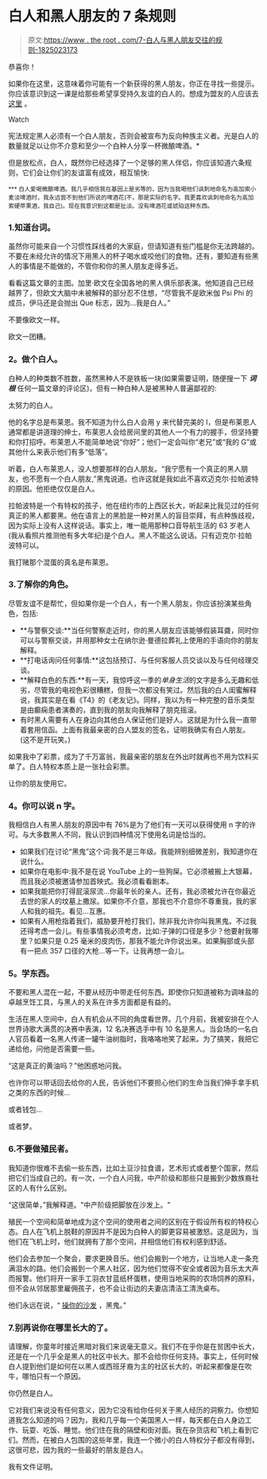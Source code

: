 # 白人和黑人朋友的 7 条规则

> 原文:[https://www . the root . com/7-白人与黑人朋友交往的规则-1825023173](https://www.theroot.com/7-rules-for-white-people-with-black-friends-1825023173)

恭喜你！

如果你在这里，这意味着你可能有一个新获得的黑人朋友，你正在寻找一些提示。你应该意识到这一课是给那些希望享受持久友谊的白人的。想成为盟友的人应该去 [这里](https://www.theroot.com/5-ways-white-people-can-fight-white-supremacy-1819286547#_ga=2.119263113.164997723.1522674282-4253108433.1521494685) 。

Watch

宪法规定黑人必须有一个白人朋友，否则会被宣布为反向种族主义者。光是白人的数量就足以让你不介意和至少一个白种人分享一杯微酿啤酒。*

但是放松点，白人，既然你已经选择了一个足够的黑人伴侣，你应该知道六条规则，它们会让你们的友谊富有成效，相互愉快:

<small>*** 白人爱喝微酿啤酒。我几乎相信我在基因上是劣等的，因为当我喝他们讽刺地命名为高加索小麦淡啤酒时，我永远尝不到他们所说的啤酒花(不，那是实际的名字。我更喜欢讽刺地命名为高加索硬苹果酒，我自己)。现在我意识到这都是扯淡。没有啤酒花或琥珀这种东西。</small>

### 1.知道台词。

虽然你可能来自一个习惯性踩线者的大家庭，但请知道有些门槛是你无法跨越的。不要在未经允许的情况下用黑人的杯子喝水或咬他们的食物。还有，要知道有些黑人的事情是不能做的，不管你和你的黑人朋友走得多近。

看看这篇文章的主图。加里·欧文在全国各地的黑人俱乐部表演。他知道自己已经越界了，但欧文大脑中未被解释的部分忍不住想，“尽管我不是欧米伽 Psi Phi 的成员，伊马还是会抛出 Que 标志，因为...我是白人。”

不要像欧文一样。

欧文一团糟。

### **2。做个白人。**

白种人的种类数不胜数，虽然黑种人不是铁板一块(如果需要证明，随便搜一下 ***词根*** 任何一篇文章的评论区)，但有一种白种人是被黑种人普遍鄙视的:

太努力的白人。

他的名字总是布莱恩。我不知道为什么白人会用 y 来代替完美的 I，但是布莱恩人通常都是讲道理的绅士，布莱恩人会给房间里的其他人一个有力的握手，但坚持要和你打招呼。布莱恩人不能简单地说“你好”；他们一定会叫你“老兄”或“我的 G”或其他什么来表示他们有多“低落”。

听着，白人布莱恩人，没人想要那样的白人朋友。“我宁愿有一个真正的黑人朋友，也不愿有一个白人朋友,”黑鬼说道。也许这就是我如此不喜欢迈克尔·拉帕波特的原因。他拒绝仅仅是白人。

拉帕波特是一个有特权的孩子，他在纽约市的上西区长大，听起来比我见过的任何真正的黑人都要黑。他在语言上的黑脸是一种对黑人的盲目崇拜，有点种族歧视，因为实际上没有人这样说话。事实上，唯一能用那种口音导航生活的 63 岁老人(我从看照片推测他有多大年纪)是个白人。黑人不能这么说话。只有迈克尔·拉帕波特可以。

我打赌那个混蛋的真名是布莱恩。

### 3.了解你的角色。

尽管友谊不是帮忙，但如果你是一个白人，有一个黑人朋友，你应该扮演某些角色，包括:

*   **与警察交谈:**当任何警察走近时，你的黑人朋友应该能够假装耳聋，同时你可以与警察交谈，并用那种女士在纳尔逊·曼德拉葬礼上使用的手语向你的朋友解释。
*   **打电话询问任何事情:**这包括预订、与任何客服人员交谈以及与任何经理交谈。
*   **解释白色的东西:**有一天，我惊呼这一季的*单身生活*的文字是多么无趣和低劣，尽管我的电视色彩很糟糕，但我一次都没有笑过。然后我的白人闺蜜解释说，我其实是在看《T4》的《老友记》。同样，我以为有一种完整的音乐类型是由癫痫患者演奏的，直到我的朋友向我解释了朋克摇滚。
*   有时黑人需要有人在身边向其他白人保证他们是好人。这就是为什么我一直带着套用信函。上面有我最亲密的白人盟友的签名，证明我确实有白人朋友。(这不是开玩笑。)

如果我中了彩票，成为了千万富翁，我最亲密的朋友在外出时就再也不用为饮料买单了。白人特权本质上是一张社会彩票。

让你的朋友使用它。

### **4。你可以说 n 字。**

我相信白人有黑人朋友的原因中有 76%是为了他们有一天可以获得使用 n 字的许可。与大多数黑人不同，我认识到四种情况下使用名词是恰当的。

*   如果我们在讨论“黑鬼”这个词:我不是三年级。我能辨别细微差别，我知道你在说什么。
*   如果你在电影中:我不是在说 YouTube 上的一些狗屎。它必须被搬上大银幕，而且我必须被邀请参加首映式。我必须看看剧本。
*   如果我能把你打得屁滚尿流...你最年长的亲人。还有，我必须被允许在你最近去世的家人的坟墓上撒尿。如果你不介意，那我也不介意你不尊重我，我的家人和我的祖先。看见...互惠。
*   如果有人用枪指着我们，威胁要开枪打我们，除非我允许你叫我黑鬼。不过我还得考虑一会儿。有些事情我必须考虑，比如:子弹的口径是多少？他要射我哪里？如果只是 0.25 毫米的皮肉伤，那我不能允许你说出来。如果胸部或头部有一把点 357 口径的大枪...等一下。让我再想一会儿。

### **5。学东西。**

不要和黑人混在一起，不要从经历中带走任何东西。即使你只知道被称为调味盐的卓越烹饪工具，与黑人的关系在许多方面都是有益的。

生活在黑人空间中，白人有机会从不同的角度看世界。几个月前，我被安排在个人世界诗歌大满贯的决赛中表演，12 名决赛选手中有 10 名是黑人。当会场的一名白人官员看着一名黑人传递一罐牛油树脂时，我咯咯地笑了起来。为了搞笑，我把它递给他，问他是否需要一些。

“这是真正的黄油吗？”他困惑地问我。

也许你可以带话回去给你的人民，告诉他们不要担心他们的生命当我们伸手拿手机之类的东西的时候...

或者钱包...

或者梦。

### 6.不要做殖民者。

我知道你很难不去偷一些东西，比如土豆沙拉食谱，艺术形式或者整个国家，然后把它们当成自己的。有一次，一个白人问我，中产阶级和那些只是搬到少数族裔社区的人有什么区别。

“这很简单，”我解释道。"中产阶级把脚放在沙发上。"

殖民一个空间和简单地成为这个空间的使用者之间的区别在于假设所有权的特权心态。白人在飞机上脱鞋的原因并不是因为白种人的脚更容易被激怒。这是因为，当他们在飞机上时，他们就拥有了那个空间，并相信他们有权利感到舒适。

他们会去参加一个聚会，要求更换音乐。他们会搬到一个地方，让当地人走一条充满泪水的路。他们会搬到一个黑人社区，因为他们觉得不安全或者因为音乐太大声而报警。他们将开一家手工羽衣甘蓝纸杯蛋糕，使用当地采购的农场饲养的原料，但不会从邻居那里雇佣孩子，也不会让街边的夫妻店清洁工清洗桌布。

他们永远在说，“ [操你的沙发](https://www.youtube.com/watch?v=JcJkhSUSnek) ，黑鬼。”

### 7.别再说你在哪里长大的了。

请理解，你童年时接近黑暗对我们来说毫无意义。我们不在乎你是在贫困中长大，还是在一个几乎全是黑人的社区中长大。那不会给你任何支持。事实上，任何时候白人提到他们是如何在以黑人或西班牙裔为主的社区长大的，听起来都像是在吹牛，哪怕只有一个原因。

你仍然是白人。

它对我们来说没有任何意义，因为它没有给你任何关于黑人经历的洞察力。你想知道我怎么知道的吗？因为，我和几乎每一个美国黑人一样，每天都在白人身边工作、玩耍、吃饭、睡觉。他们住在我的隔壁和街对面。我在杂货店和飞机上看到它们。然而，在被白人包围的这些年里，我连一个微小的白人特权分子都没有得到，这很可悲，因为我的一些最好的朋友是白人。

我有文件证明。